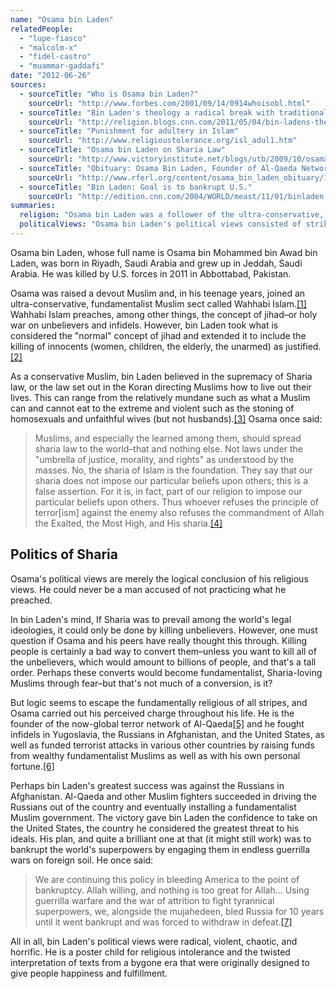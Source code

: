 ```yaml
---
name: "Osama bin Laden"
relatedPeople:
  - "lupe-fiasco"
  - "malcolm-x"
  - "fidel-castro"
  - "muammar-gaddafi"
date: "2012-06-26"
sources:
  - sourceTitle: "Who is Osama bin Laden?"
    sourceUrl: "http://www.forbes.com/2001/09/14/0914whoisobl.html"
  - sourceTitle: "Bin Laden's theology a radical break with traditional Islam"
    sourceUrl: "http://religion.blogs.cnn.com/2011/05/04/bin-ladens-theology/"
  - sourceTitle: "Punishment for adultery in Islam"
    sourceUrl: "http://www.religioustolerance.org/isl_adul1.htm"
  - sourceTitle: "Osama bin Laden on Sharia Law"
    sourceUrl: "http://www.victoryinstitute.net/blogs/utb/2009/10/osama-bin-laden-on-sharia-law/"
  - sourceTitle: "Obituary: Osama Bin Laden, Founder of Al-Qaeda Network, Killed in Pakistan"
    sourceUrl: "http://www.rferl.org/content/osama_bin_laden_obituary/16800013.html"
  - sourceTitle: "Bin Laden: Goal is to bankrupt U.S."
    sourceUrl: "http://edition.cnn.com/2004/WORLD/meast/11/01/binladen.tape/index.html"
summaries:
  religion: "Osama bin Laden was a follower of the ultra-conservative, fundamentalist Muslim sect of Wahhabi."
  politicalViews: "Osama bin Laden's political views consisted of striking fear and terror into the hearts of any person who did not agree with his very specific and narrow views."
---
```


Osama bin Laden, whose full name is Osama bin Mohammed bin Awad bin Laden, was born in Riyadh, Saudi Arabia and grew up in Jeddah, Saudi Arabia. He was killed by U.S. forces in 2011 in Abbottabad, Pakistan.

Osama was raised a devout Muslim and, in his teenage years, joined an ultra-conservative, fundamentalist Muslim sect called Wahhabi Islam.<a class="source-citation" href="#http%3A%2F%2Fwww.forbes.com%2F2001%2F09%2F14%2F0914whoisobl.html" title="Who is Osama bin Laden?">[1]</a> Wahhabi Islam preaches, among other things, the concept of jihad–or holy war on unbelievers and infidels. However, bin Laden took what is considered the "normal" concept of jihad and extended it to include the killing of innocents (women, children, the elderly, the unarmed) as justified.<a class="source-citation" href="#http%3A%2F%2Freligion.blogs.cnn.com%2F2011%2F05%2F04%2Fbin-ladens-theology%2F" title="Bin Laden&apos;s theology a radical break with traditional Islam">[2]</a>

As a conservative Muslim, bin Laden believed in the supremacy of Sharia law, or the law set out in the Koran directing Muslims how to live out their lives. This can range from the relatively mundane such as what a Muslim can and cannot eat to the extreme and violent such as the stoning of homosexuals and unfaithful wives (but not husbands).<a class="source-citation" href="#http%3A%2F%2Fwww.religioustolerance.org%2Fisl_adul1.htm" title="Punishment for adultery in Islam">[3]</a> Osama once said:

>Muslims, and especially the learned among them, should spread sharia law to the world–that and nothing else. Not laws under the "umbrella of justice, morality, and rights" as understood by the masses. No, the sharia of Islam is the foundation. They say that our sharia does not impose our particular beliefs upon others; this is a false assertion. For it is, in fact, part of our religion to impose our particular beliefs upon others. Thus whoever refuses the principle of terror[ism] against the enemy also refuses the commandment of Allah the Exalted, the Most High, and His sharia.<a class="source-citation" href="#http%3A%2F%2Fwww.victoryinstitute.net%2Fblogs%2Futb%2F2009%2F10%2Fosama-bin-laden-on-sharia-law%2F" title="Osama bin Laden on Sharia Law">[4]</a>

## Politics of Sharia

Osama's political views are merely the logical conclusion of his religious views. He could never be a man accused of not practicing what he preached.

In bin Laden's mind, If Sharia was to prevail among the world's legal ideologies, it could only be done by killing unbelievers. However, one must question if Osama and his peers have really thought this through. Killing people is certainly a bad way to convert them–unless you want to kill all of the unbelievers, which would amount to billions of people, and that's a tall order. Perhaps these converts would become fundamentalist, Sharia-loving Muslims through fear–but that's not much of a conversion, is it?

But logic seems to escape the fundamentally religious of all stripes, and Osama carried out his perceived charge throughout his life. He is the founder of the now-global terror network of Al-Qaeda<a class="source-citation" href="#http%3A%2F%2Fwww.rferl.org%2Fcontent%2Fosama_bin_laden_obituary%2F16800013.html" title="Obituary: Osama Bin Laden, Founder of Al-Qaeda Network, Killed in Pakistan">[5]</a> and he fought infidels in Yugoslavia, the Russians in Afghanistan, and the United States, as well as funded terrorist attacks in various other countries by raising funds from wealthy fundamentalist Muslims as well as with his own personal fortune.<a class="source-citation" href="#http%3A%2F%2Fwww.forbes.com%2F2001%2F09%2F14%2F0914whoisobl.html" title="Who is Osama bin Laden?">[6]</a>

Perhaps bin Laden's greatest success was against the Russians in Afghanistan. Al-Qaeda and other Muslim fighters succeeded in driving the Russians out of the country and eventually installing a fundamentalist Muslim government. The victory gave bin Laden the confidence to take on the United States, the country he considered the greatest threat to his ideals. His plan, and quite a brilliant one at that (it might still work) was to bankrupt the world's superpowers by engaging them in endless guerrilla wars on foreign soil. He once said:

>We are continuing this policy in bleeding America to the point of bankruptcy. Allah willing, and nothing is too great for Allah… Using guerrilla warfare and the war of attrition to fight tyrannical superpowers, we, alongside the mujahedeen, bled Russia for 10 years until it went bankrupt and was forced to withdraw in defeat.<a class="source-citation" href="#http%3A%2F%2Fedition.cnn.com%2F2004%2FWORLD%2Fmeast%2F11%2F01%2Fbinladen.tape%2Findex.html" title="Bin Laden: Goal is to bankrupt U.S.">[7]</a>

All in all, bin Laden's political views were radical, violent, chaotic, and horrific. He is a poster child for religious intolerance and the twisted interpretation of texts from a bygone era that were originally designed to give people happiness and fulfillment.